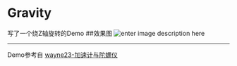# Gravity
写了一个绕Z轴旋转的Demo
##效果图
![enter image description here](https://github.com/yuan-gao/Gravity/blob/master/gif.gif)

----------

Demo参考自 [wayne23-加速计与陀螺仪](http://www.cnblogs.com/wayne23/p/3671101.html)  